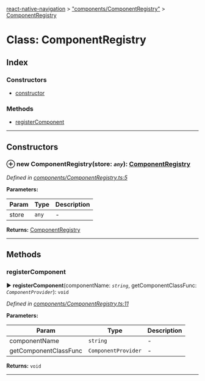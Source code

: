 [react-native-navigation](../README.md) > ["components/ComponentRegistry"](../modules/_components_componentregistry_.md) > [ComponentRegistry](../classes/_components_componentregistry_.componentregistry.md)



# Class: ComponentRegistry

## Index

### Constructors

* [constructor](_components_componentregistry_.componentregistry.md#constructor)


### Methods

* [registerComponent](_components_componentregistry_.componentregistry.md#registercomponent)



---
## Constructors
<a id="constructor"></a>


### ⊕ **new ComponentRegistry**(store: *`any`*): [ComponentRegistry](_components_componentregistry_.componentregistry.md)


*Defined in [components/ComponentRegistry.ts:5](https://github.com/wix/react-native-navigation/blob/5cba4e85/lib/src/components/ComponentRegistry.ts#L5)*



**Parameters:**

| Param | Type | Description |
| ------ | ------ | ------ |
| store | `any`   |  - |





**Returns:** [ComponentRegistry](_components_componentregistry_.componentregistry.md)

---


## Methods
<a id="registercomponent"></a>

###  registerComponent

► **registerComponent**(componentName: *`string`*, getComponentClassFunc: *`ComponentProvider`*): `void`



*Defined in [components/ComponentRegistry.ts:11](https://github.com/wix/react-native-navigation/blob/5cba4e85/lib/src/components/ComponentRegistry.ts#L11)*



**Parameters:**

| Param | Type | Description |
| ------ | ------ | ------ |
| componentName | `string`   |  - |
| getComponentClassFunc | `ComponentProvider`   |  - |





**Returns:** `void`





___


